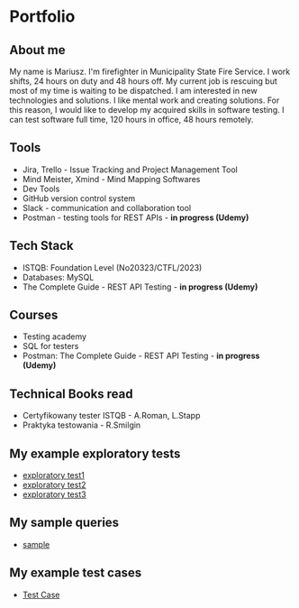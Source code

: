 # Portfolio 


## About me

My name is Mariusz. I'm firefighter in Municipality State Fire Service. I work shifts, 24 hours on duty and 48 hours off. My current job is rescuing but most of my time is waiting to be dispatched. I am interested in new technologies and solutions. I like mental work and creating solutions. For this reason, I would like to develop my acquired skills in software testing. I can test software full time, 120 hours in office, 48 hours remotely.

## Tools

* Jira, Trello - Issue Tracking and Project Management Tool
* Mind Meister, Xmind - Mind Mapping Softwares
* Dev Tools
* GitHub version control system
* Slack - communication and collaboration tool
* Postman - testing tools for REST APIs - **in progress (Udemy)**

## Tech Stack

* ISTQB: Foundation Level (No20323/CTFL/2023)
* Databases: MySQL
* The Complete Guide - REST API Testing - **in progress (Udemy)**

## Courses

* Testing academy 
* SQL for testers
* Postman: The Complete Guide - REST API Testing - **in progress (Udemy)**

## Technical Books read

* Certyfikowany tester ISTQB - A.Roman, L.Stapp
* Praktyka testowania - R.Smilgin

## My example exploratory tests

* [exploratory test1](https://drive.google.com/file/d/1RGW4su167ODY-W2TxBFOCE9PI5k9czsH/view?usp=share_link)
* [exploratory test2](https://drive.google.com/file/d/1OW8DQaxwP-7O1Lm9KNAkGN8qEABJJ5NA/view?usp=share_link)
* [exploratory test3](https://drive.google.com/file/d/1oytjnHv64GYMo2Oqup8Kvvcj9zHgM2GV/view?usp=share_link)

## My sample queries

* [sample](https://drive.google.com/file/d/1qj9Qhv7BwjAax2i1Eo10_odgS1Y5WeJV/view?usp=share_link)

## My example test cases

* [Test Case](https://drive.google.com/file/d/1_3ZQmFSn8wcppXVBYhL1O3OtPJoR7RLU/view?usp=share_link)

<!---
FirlejM/FirlejM is a ✨ special ✨ repository because its `README.md` (this file) appears on your GitHub profile.
You can click the Preview link to take a look at your changes.
--->
